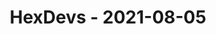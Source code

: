 ---
layout: post
title: HexDevs - 2021-08-05
datetime: '2021-08-05T14:00:00-07:00'
name: HexDevs
external_url: https://meetingplace.io/hexdevs/events/6318
online_event: true
year_month: 2021-08
---